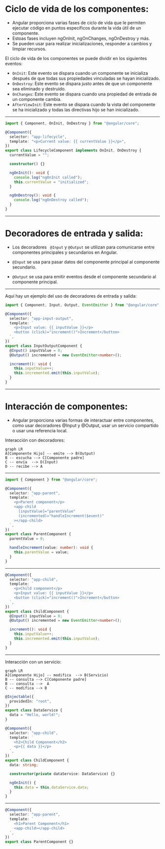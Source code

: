 # **Ciclo de vida de los componentes:**

- Angular proporciona varias fases de ciclo de vida que le permiten ejecutar código en puntos específicos durante la vida útil de un componente.
- Estoas fases incluyen ngOnInit, ngOnChanges, ngOnDestroy y más.
- Se pueden usar para realizar inicializaciones, responder a cambios y limpiar recursos.

El ciclo de vida de los componentes se puede dividir en los siguientes eventos:

- `OnInit`: Este evento se dispara cuando un componente se inicializa después de que todas sus propiedades vinculadas se hayan inicializado.
- `OnDestroy`: Este evento se dispara justo antes de que un componente sea eliminado y destruido.
- `OnChanges`: Este evento se dispara cuando una propiedad de entrada de un componente cambia.
- `AfterViewInit`: Este evento se dispara cuando la vista del componente se ha inicializado y todas las directivas hijo se han inicializado.

---

```typescript
import { Component, OnInit, OnDestroy } from "@angular/core";

@Component({
  selector: "app-lifecycle",
  template: "<p>Current value: {{ currentValue }}</p>",
})
export class LifecycleComponent implements OnInit, OnDestroy {
  currentValue = "";

  constructor() {}

  ngOnInit(): void {
    console.log("ngOnInit called");
    this.currentValue = "initialized";
  }

  ngOnDestroy(): void {
    console.log("ngOnDestroy called");
  }
}
```

---

# **Decoradores de entrada y salida:**

- Los decoradores ` @Input` y `@Output` se utilizan para comunicarse entre componentes principales y secundarios en Angular.

- `@Input` se usa para pasar datos del componente principal al componente secundario.

- `@Output` se usa para emitir eventos desde el componente secundario al componente principal.

---

Aquí hay un ejemplo del uso de decoradores de entrada y salida:

```typescript
import { Component, Input, Output, EventEmitter } from "@angular/core";

@Component({
  selector: "app-input-output",
  template: `
    <p>Input value: {{ inputValue }}</p>
    <button (click)="increment()">Increment</button>
  `,
})
export class InputOutputComponent {
  @Input() inputValue = 0;
  @Output() incremented = new EventEmitter<number>();

  increment(): void {
    this.inputValue++;
    this.incremented.emit(this.inputValue);
  }
}
```

---

# **Interacción de componentes:**

- Angular proporciona varias formas de interactuar entre componentes, como usar decoradores @Input y @Output, usar un servicio compartido o usar una referencia local.

Interacción con decoradores:

```mermaid
graph LR
A[Componente Hijo] -- emite --> B(Output)
B -- escucha --> C[Componente padre]
C -- envía  --> D(Input)
D -- recibe --> A
```
---

```typescript
import { Component } from "@angular/core";

@Component({
  selector: "app-parent",
  template: `
    <p>Parent component</p>
    <app-child
      [inputValue]="parentValue"
      (incremented)="handleIncrement($event)"
    ></app-child>
  `,
})
export class ParentComponent {
  parentValue = 0;

  handleIncrement(value: number): void {
    this.parentValue = value;
  }
}
```



---

```typescript
@Component({
  selector: "app-child",
  template: `
    <p>Child component</p>
    <p>Input value: {{ inputValue }}</p>
    <button (click)="increment()">Increment</button>
  `,
})
export class ChildComponent {
  @Input() inputValue = 0;
  @Output() incremented = new EventEmitter<number>();

  increment(): void {
    this.inputValue++;
    this.incremented.emit(this.inputValue);
  }
}
```

---

Interacción con un servicio:

```mermaid
graph LR
A[Componente Hijo] -- modifica  --> B(Servicio)
B -- consulta --> C[Componente padre] 
B -- consulta -->  A
C -- modifica --> B
```

```typescript
@Injectable({
  providedIn: "root",
})
export class DataService {
  data = "Hello, world!";
}

@Component({
  selector: "app-child",
  template: `
    <h2>Child Component</h2>
    <p>{{ data }}</p>
  `,
})
export class ChildComponent {
  data: string;

  constructor(private dataService: DataService) {}

  ngOnInit() {
    this.data = this.dataService.data;
  }
}
```
---

```typescript
@Component({
  selector: "app-parent",
  template: `
    <h1>Parent Component</h1>
    <app-child></app-child>
  `,
})
export class ParentComponent {}
```
